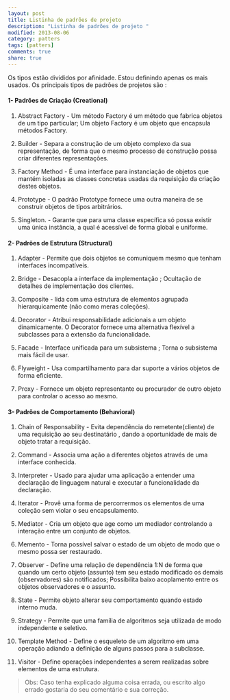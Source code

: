 ```yaml
---
layout: post
title: Listinha de padrões de projeto
description: "Listinha de padrões de projeto "
modified: 2013-08-06
category: patters
tags: [patters]
comments: true
share: true
---
```



Os tipos estão divididos por afinidade. Estou definindo apenas os mais usados. Os principais tipos de padrões de projetos são :

#### 1- Padrões de Criação (Creational)

1. Abstract Factory - Um método Factory é um método que fabrica objetos de um tipo particular; Um objeto Factory é um objeto que encapsula métodos Factory.

2. Builder - Separa a construção de um objeto complexo da sua representação, de forma que o mesmo processo de construção possa criar diferentes representações.

3. Factory Method - É uma interface para instanciação de objetos que mantém isoladas as classes concretas usadas da requisição da criação destes objetos.

4. Prototype - O padrão Prototype fornece uma outra maneira de se construir objetos de tipos arbitrários.

5. Singleton. - Garante que para uma classe específica só possa existir uma única instância, a qual é acessível de forma global e uniforme.

#### 2- Padrões de Estrutura (Structural)

1. Adapter - Permite que dois objetos se comuniquem mesmo que tenham interfaces incompatíveis.

2. Bridge - Desacopla a interface da implementação ; Ocultação de detalhes de implementação dos clientes.

3. Composite - lida com uma estrutura de elementos agrupada hierarquicamente (não como meras coleções).

4. Decorator - Atribui responsabilidade adicionais a um objeto dinamicamente. O Decorator fornece uma alternativa flexível a subclasses para a extensão da funcionalidade.

5. Facade - Interface unificada para um subsistema ; Torna o subsistema mais fácil de usar.

6. Flyweight - Usa compartilhamento para dar suporte a vários objetos de forma eficiente.

7. Proxy - Fornece um objeto representante ou procurador de outro objeto para controlar o acesso ao mesmo.

#### 3- Padrões de Comportamento (Behavioral)

1. Chain of Responsability - Evita dependência do remetente(cliente) de uma requisição ao seu destinatário , dando a oportunidade de mais de objeto tratar a requisição.

2. Command - Associa uma ação a diferentes objetos através de uma interface conhecida.

3. Interpreter - Usado para ajudar uma aplicação a entender uma declaração de linguagem natural e executar a funcionalidade da declaração.

4. Iterator - Provê uma forma de percorrermos os elementos de uma coleção sem violar o seu encapsulamento.

5. Mediator - Cria um objeto que age como um  mediador controlando a interação entre um conjunto de objetos.

6. Memento - Torna possível salvar o estado de um objeto de modo que o mesmo possa ser restaurado.

7. Observer - Define uma relação de dependência 1:N de forma que quando um certo objeto (assunto) tem seu estado modificado os demais (observadores) são notificados; Possibilita baixo acoplamento entre os objetos observadores e o assunto.

8. State - Permite objeto alterar seu comportamento quando estado interno muda.

9. Strategy - Permite que uma família de algoritmos seja utilizada de modo independente e seletivo.

10. Template Method - Define o esqueleto de um algoritmo em uma operação adiando a definição de alguns passos para a subclasse.

11. Visitor - Define operações independentes a serem realizadas sobre elementos de uma estrutura.



> Obs: Caso tenha explicado alguma coisa errada, ou escrito algo errado gostaria do seu comentário e sua correção.

